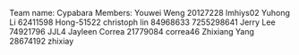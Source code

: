 Team name: Cypabara
Members:
Youwei Weng 20127228 lmhiys02
Yuhong Li 62411598 Hong-51522
christoph lin 84968633 7255298641
Jerry Lee 74921796 JJL4
Jayleen Correa 21779084 correa46
Zhixiang Yang 28674192 zhixiay
